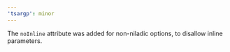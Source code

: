 ```yaml
---
'tsargp': minor
---
```


The `noInline` attribute was added for non-niladic options, to disallow inline parameters.
